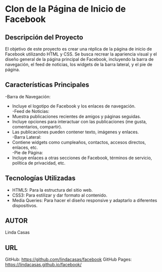 # Clon de la Página de Inicio de Facebook

## Descripción del Proyecto

El objetivo de este proyecto es crear una réplica de la página de inicio de Facebook utilizando HTML y CSS. Se busca recrear la apariencia visual y el diseño general de la página principal de Facebook, incluyendo la barra de navegación, el feed de noticias, los widgets de la barra lateral, y el pie de página.

## Características Principales

-Barra de Navegación:<br>
   - Incluye el logotipo de Facebook y los enlaces de navegación.<br>
-Feed de Noticias:<br>
   - Muestra publicaciones recientes de amigos y páginas seguidas.<br>
   - Incluye opciones para interactuar con las publicaciones (me gusta, comentarios, compartir).<br>
   - Las publicaciones pueden contener texto, imágenes y enlaces.<br>
-Barra Lateral:<br>
   - Contiene widgets como cumpleaños, contactos, accesos directos, enlaces, etc.<br>
-Pie de Página:<br>
   - Incluye enlaces a otras secciones de Facebook, términos de servicio, política de privacidad, etc.<br>

## Tecnologías Utilizadas

- HTML5: Para la estructura del sitio web.
- CSS3: Para estilizar y dar formato al contenido.
- Media Queries: Para hacer el diseño responsive y adaptarlo a diferentes dispositivos.

## AUTOR

Linda Casas

## URL

GitHub: https://github.com/lindacasas/facebook
GitHub Pages: https://lindacasas.github.io/facebook/
